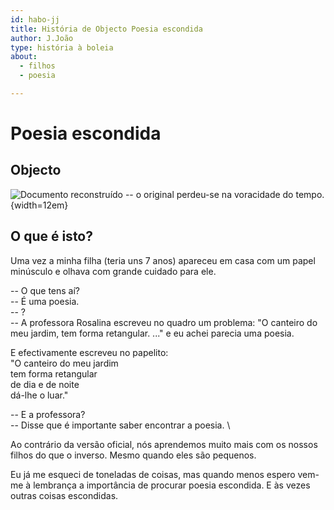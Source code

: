 ```yaml
---
id: habo-jj
title: História de Objecto Poesia escondida
author: J.João
type: história à boleia
about:
  - filhos
  - poesia

---
```



# Poesia escondida

## Objecto 

![Documento reconstruído -- o original perdeu-se na voracidade do tempo.](habo-jj-poesia.png){width=12em}

## O que é isto?

Uma vez a minha filha (teria uns 7 anos) apareceu em casa com um
papel minúsculo e olhava com grande cuidado para ele.


-- O que tens aí? \
-- É uma poesia.  \
-- ? \
-- A professora Rosalina escreveu no quadro um problema:
"O canteiro do meu jardim, tem forma retangular. ..."
e eu achei parecia uma poesia.

E efectivamente escreveu no papelito:\
"O canteiro do meu jardim \
tem forma retangular \
de dia e de noite \
dá-lhe o luar."

-- E a professora? \
-- Disse que é importante saber encontrar a poesia. \

Ao contrário da versão oficial, nós aprendemos muito mais 
com os nossos filhos do que o inverso. Mesmo quando eles são pequenos.

Eu já me esqueci de toneladas de coisas,
mas quando menos espero vem-me à lembrança a importância 
de procurar poesia escondida. E às vezes outras coisas 
escondidas.

